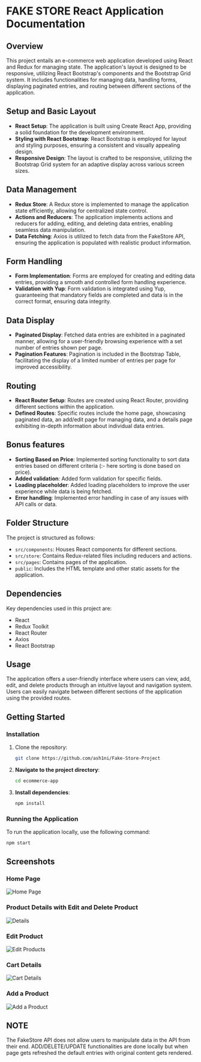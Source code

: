 # FAKE STORE React Application Documentation

## Overview

This project entails an e-commerce web application developed using React and Redux for managing state. The application's layout is designed to be responsive, utilizing React Bootstrap's components and the Bootstrap Grid system. It includes functionalities for managing data, handling forms, displaying paginated entries, and routing between different sections of the application.

## Setup and Basic Layout

- **React Setup**: The application is built using Create React App, providing a solid foundation for the development environment.
- **Styling with React Bootstrap**: React Bootstrap is employed for layout and styling purposes, ensuring a consistent and visually appealing design.
- **Responsive Design**: The layout is crafted to be responsive, utilizing the Bootstrap Grid system for an adaptive display across various screen sizes.

## Data Management

- **Redux Store**: A Redux store is implemented to manage the application state efficiently, allowing for centralized state control.
- **Actions and Reducers**: The application implements actions and reducers for adding, editing, and deleting data entries, enabling seamless data manipulation.
- **Data Fetching**: Axios is utilized to fetch data from the FakeStore API, ensuring the application is populated with realistic product information.

## Form Handling

- **Form Implementation**: Forms are employed for creating and editing data entries, providing a smooth and controlled form handling experience.
- **Validation with Yup**: Form validation is integrated using Yup, guaranteeing that mandatory fields are completed and data is in the correct format, ensuring data integrity.

## Data Display

- **Paginated Display**: Fetched data entries are exhibited in a paginated manner, allowing for a user-friendly browsing experience with a set number of entries shown per page.
- **Pagination Features**: Pagination is included in the Bootstrap Table, facilitating the display of a limited number of entries per page for improved accessibility.

## Routing

- **React Router Setup**: Routes are created using React Router, providing different sections within the application.
- **Defined Routes**: Specific routes include the home page, showcasing paginated data, an add/edit page for managing data, and a details page exhibiting in-depth information about individual data entries.

## Bonus features

- **Sorting Based on Price**: Implemented sorting functionality to sort data entries based on different criteria (:- here sorting is done based on price).
- **Added validation**: Added form validation for specific fields.
- **Loading placeholder**: Added loading placeholders to improve the user experience while data is
being fetched.
- **Error handling**: Implemented error handling in case of any issues with API calls or data.

## Folder Structure

The project is structured as follows:

- `src/components`: Houses React components for different sections.
- `src/store`: Contains Redux-related files including reducers and actions.
- `src/pages`: Contains pages of the application.
- `public`: Includes the HTML template and other static assets for the application.

## Dependencies

Key dependencies used in this project are:

- React
- Redux Toolkit
- React Router
- Axios
- React Bootstrap

## Usage

The application offers a user-friendly interface where users can view, add, edit, and delete products through an intuitive layout and navigation system. Users can easily navigate between different sections of the application using the provided routes.

## Getting Started

### Installation

1. Clone the repository:

   ```bash
   git clone https://github.com/ash1ni/Fake-Store-Project

2. **Navigate to the project directory**:

    ```bash
    cd ecommerce-app
    ```

3. **Install dependencies**:

    ```bash
    npm install
    ```

### Running the Application

To run the application locally, use the following command:

```bash
npm start
```

## Screenshots

### Home Page

![Home Page](/images/home.jpg)

### Product Details with Edit and Delete Product

![Details](/images/edit-and-delete.jpg)

### Edit Product

![Edit Products](/images/edit-form.jpg)

### Cart Details

![Cart Details](/images/cart.jpg)

### Add a Product

![Add a Product](/images/addproduct.jpg)

## NOTE

The FakeStore API does not allow users to manipulate data in the API from their end. ADD/DELETE/UPDATE functionalities are done locally but when page gets refreshed the default entries with original content gets rendered.